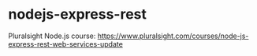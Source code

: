 # nodejs-express-rest
Pluralsight Node.js course: https://www.pluralsight.com/courses/node-js-express-rest-web-services-update
